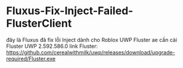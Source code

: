 # Fluxus-Fix-Inject-Failed-FlusterClient
đây là Fluxus đã fix lỗi Inject dành cho Roblox UWP Fluster
ae cần cài Fluster UWP 2.592.586.0
link Fluster: https://github.com/cerealwithmilk/uwp/releases/download/upgrade-required/Fluster.exe
